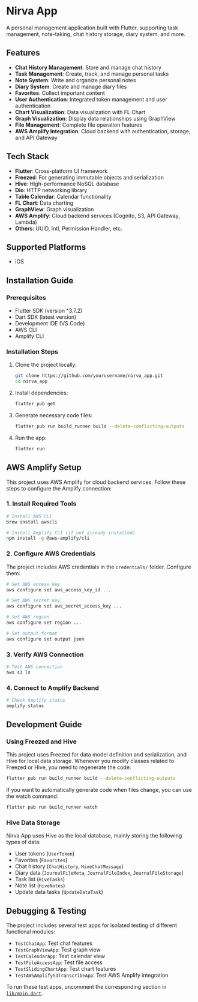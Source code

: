 # Nirva App

A personal management application built with Flutter, supporting task management, note-taking, chat history storage, diary system, and more.

## Features

- **Chat History Management**: Store and manage chat history
- **Task Management**: Create, track, and manage personal tasks
- **Note System**: Write and organize personal notes
- **Diary System**: Create and manage diary files
- **Favorites**: Collect important content
- **User Authentication**: Integrated token management and user authentication
- **Chart Visualization**: Data visualization with FL Chart
- **Graph Visualization**: Display data relationships using GraphView
- **File Management**: Complete file operation features
- **AWS Amplify Integration**: Cloud backend with authentication, storage, and API Gateway

## Tech Stack

- **Flutter**: Cross-platform UI framework
- **Freezed**: For generating immutable objects and serialization
- **Hive**: High-performance NoSQL database
- **Dio**: HTTP networking library
- **Table Calendar**: Calendar functionality
- **FL Chart**: Data charting
- **GraphView**: Graph visualization
- **AWS Amplify**: Cloud backend services (Cognito, S3, API Gateway, Lambda)
- **Others**: UUID, Intl, Permission Handler, etc.

## Supported Platforms

- iOS

## Installation Guide

### Prerequisites

- Flutter SDK (version ^3.7.2)
- Dart SDK (latest version)
- Development IDE (VS Code)
- AWS CLI
- Amplify CLI

### Installation Steps

1. Clone the project locally:

   ```bash
   git clone https://github.com/yourusername/nirva_app.git
   cd nirva_app
   ```

2. Install dependencies:

   ```bash
   flutter pub get
   ```

3. Generate necessary code files:

   ```bash
   flutter pub run build_runner build --delete-conflicting-outputs
   ```

4. Run the app:

   ```bash
   flutter run
   ```

## AWS Amplify Setup

This project uses AWS Amplify for cloud backend services. Follow these steps to configure the Amplify connection:

### 1. Install Required Tools

```bash
# Install AWS CLI
brew install awscli

# Install Amplify CLI (if not already installed)
npm install -g @aws-amplify/cli
```

### 2. Configure AWS Credentials

The project includes AWS credentials in the `credentials/` folder. Configure them:

```bash
# Set AWS access key
aws configure set aws_access_key_id ...

# Set AWS secret key
aws configure set aws_secret_access_key ...

# Set AWS region
aws configure set region ...

# Set output format
aws configure set output json
```

### 3. Verify AWS Connection

```bash
# Test AWS connection
aws s3 ls
```

### 4. Connect to Amplify Backend

```bash
# Check Amplify status
amplify status
```

## Development Guide

### Using Freezed and Hive

This project uses Freezed for data model definition and serialization, and Hive for local data storage. Whenever you modify classes related to Freezed or Hive, you need to regenerate the code:

```bash
flutter pub run build_runner build --delete-conflicting-outputs
```

If you want to automatically generate code when files change, you can use the watch command:

```bash
flutter pub run build_runner watch
```

### Hive Data Storage

Nirva App uses Hive as the local database, mainly storing the following types of data:

- User tokens (`UserToken`)
- Favorites (`Favorites`)
- Chat history (`ChatHistory`, `HiveChatMessage`)
- Diary data (`JournalFileMeta`, `JournalFileIndex`, `JournalFileStorage`)
- Task list (`HiveTasks`)
- Note list (`HiveNotes`)
- Update data tasks (`UpdateDataTask`)

## Debugging & Testing

The project includes several test apps for isolated testing of different functional modules:

- `TestChatApp`: Test chat features
- `TestGraphViewApp`: Test graph view
- `TestCalendarApp`: Test calendar view
- `TestFileAccessApp`: Test file access
- `TestSlidingChartApp`: Test chart features
- `TestAWSAmplifyS3TranscribeApp`: Test AWS Amplify integration

To run these test apps, uncomment the corresponding section in [`lib/main.dart`](lib/main.dart).
